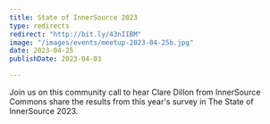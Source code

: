 ```yaml
---
title: State of InnerSource 2023
type: redirects
redirect: "http://bit.ly/43nIIBM"
image: "/images/events/meetup-2023-04-25b.jpg"
date: 2023-04-25
publishDate: 2023-04-03

---
```


Join us on this community call to hear Clare Dillon from InnerSource Commons share the results from this year's survey in The State of InnerSource 2023.

